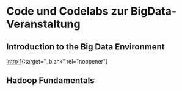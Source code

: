 # Code und Codelabs zur BigData-Veranstaltung
## Introduction to the Big Data Environment
[Intro 1](https://pkuep.github.io/pk-bigdata/intro_1_thecloudenvironment){:target="_blank" rel="noopener"}

## Hadoop Fundamentals

